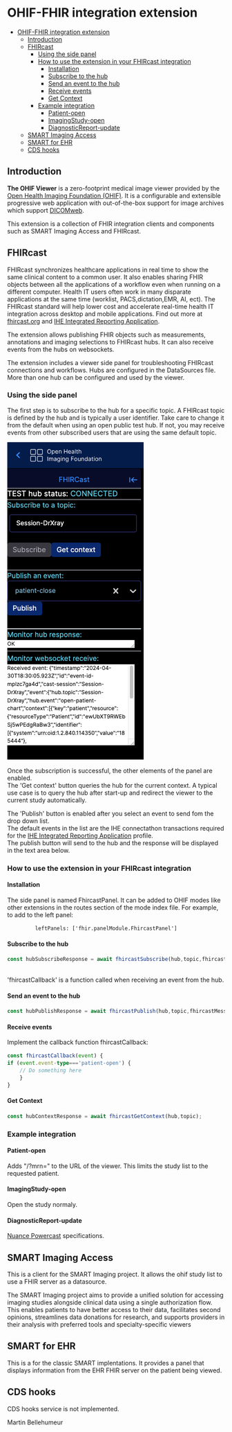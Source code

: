 # OHIF-FHIR integration extension
- [OHIF-FHIR integration extension](#ohif-fhir-integration-extension)
  - [Introduction](#introduction)
  - [FHIRcast](#fhircast)
    - [Using the side panel](#using-the-side-panel)
    - [How to use the extension in your FHIRcast integration](#how-to-use-the-extension-in-your-fhircast-integration)
      - [Installation](#installation)
      - [Subscribe to the hub](#subscribe-to-the-hub)
      - [Send an event to the hub](#send-an-event-to-the-hub)
      - [Receive events](#receive-events)
      - [Get Context](#get-context)
    - [Example integration](#example-integration)
      - [Patient-open](#patient-open)
      - [ImagingStudy-open](#imagingstudy-open)
      - [DiagnosticReport-update](#diagnosticreport-update)
  - [SMART Imaging Access](#smart-imaging-access)
  - [SMART for EHR](#smart-for-ehr)
  - [CDS hooks](#cds-hooks)

## Introduction
<div>

  <p><strong>The OHIF Viewer</strong> is a zero-footprint medical image viewer
provided by the <a href="https://ohif.org/">Open Health Imaging Foundation (OHIF)</a>. It is a configurable and extensible progressive web application with out-of-the-box support for image archives which support <a href="https://www.dicomstandard.org/using/dicomweb/">DICOMweb</a>.</p>
</div>
This extension is a collection of  FHIR integration clients and components such as SMART Imaging Access and FHIRcast.


## FHIRcast
FHIRcast synchronizes healthcare applications in real time to show the same clinical content to a common user. It also enables sharing FHIR objects between all the  applications of a workflow even when running on a different computer.  Health IT users often work in many disparate applications at the same time (worklist, PACS,dictation,EMR, AI, ect).   The FHIRcast standard will help lower cost and accelerate real-time health IT  integration across desktop and mobile applications. Find out more at [fhircast.org](http://fhircast.org) and  [IHE Integrated Reporting Application](https://profiles.ihe.net/RAD/IRA/index.html).

The extension allows publishing FHIR objects such as measurements, annotations and imaging selections to FHIRcast hubs.  It can also receive events from the hubs on websockets.

The extension includes a viewer side panel for troubleshooting FHIRcast connections and workflows.  Hubs are configured in the DataSources file.  More than one hub can be configured and used by the viewer. 

### Using the side panel

The first step is to subscribe to the hub for a specific topic.  A FHIRcast topic is defined by the hub and is  typically a user identifier. Take care to  change it from the default when using an open public test hub.  If not, you may receive events from other subscribed users that are using the same default topic.


 ![sidepanel](/images/fhircast-side-panel.png)

 

 Once the subscription is successful, the other elements of the panel are enabled.  
 The 'Get context' button queries the hub for the current context.  A typical use case is to query the hub after start-up and redirect the viewer to the current study automatically.

 The 'Publish' button is enabled after you select an event to send fom the drop down list.  
 The default events in the list are the IHE connectathon transactions required for the [IHE Integrated Reporting Application](https://profiles.ihe.net/RAD/IRA/index.html) profile.  
 The publish button will send to the hub and the response will be displayed in the text area below. 

### How to use the extension in your FHIRcast integration 

#### Installation
The side panel is named FhircastPanel.  It can be added to OHIF modes like other extensions in the routes section of the mode index file.  For example, to add to the left panel:

             leftPanels: ['fhir.panelModule.FhircastPanel']

#### Subscribe to the hub
```typescript
const hubSubscribeResponse = await fhircastSubscribe(hub,topic,fhircastCallback);   
    
```
'fhircastCallback' is a function called when receiving an event from the hub.

#### Send an event to the hub
```typescript
const hubPublishResponse = await fhircastPublish(hub,topic,fhircastMessage);
```
#### Receive events
Implement the callback function fhircastCallback:

```typescript
const fhircastCallback(event) {
if (event.event-type==='patient-open') {
    // Do something here
    }
}
```
#### Get Context
```typescript
const hubContextResponse = await fhircastGetContext(hub,topic);
```
### Example integration

#### Patient-open 
Adds "/?mrn=<patient id>" to the URL of the viewer.  This limits the study list to the requested patient. 

#### ImagingStudy-open 
Open the study normaly.

#### DiagnosticReport-update
[Nuance Powercast](https://connect2.nuancepowerscribe.com/psonesetup/PO-PowerCastIntegrationGuide.pdf) specifications.


## SMART Imaging Access

This is a client for the SMART Imaging project.  It allows the ohif study list to use a FHIR server as a datasource. 

The SMART Imaging project aims to provide a unified solution for accessing imaging studies alongside clinical data using a single authorization flow. This enables patients to have better access to their data, facilitates second opinions, streamlines data donations for research, and supports providers in their analysis with preferred tools and specialty-specific viewers


## SMART for EHR
This is a for the classic SMART implentations.  It provides a panel that displays information from the EHR FHIR server on the patient being viewed.


## CDS hooks
CDS hooks service is not implemented.


Martin Bellehumeur 
